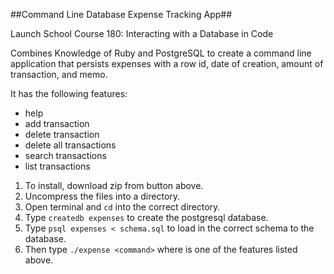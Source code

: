 ##Command Line Database Expense Tracking App##

Launch School Course 180: Interacting with a Database in Code

Combines Knowledge of Ruby and PostgreSQL to create a command line application that persists expenses with a row id, date of creation, amount of transaction, and memo. 

It has the following features:

- help
- add transaction
- delete transaction
- delete all transactions
- search transactions
- list transactions

1. To install, download zip from button above. 
2. Uncompress the files into a directory.
3. Open terminal and ```cd``` into the correct directory.
4. Type ```createdb expenses``` to create the postgresql database.
5. Type ```psql expenses < schema.sql``` to load in the correct schema to the database.
6. Then type ```./expense <command>``` where <command> is one of the features listed above.
